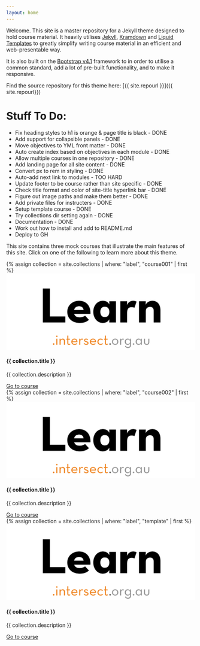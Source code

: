 ```yaml
---
layout: home
---
```


Welcome. This site is a master repository for a Jekyll theme designed to hold course material.
It heavily utilises [Jekyll](https://jekyllrb.com/), [Kramdown](https://kramdown.gettalong.org/) and [Liquid Templates](https://shopify.github.io/liquid/) to greatly simplify writing course material in an efficient and web-presentable way.

It is also built on the [Bootstrap v4.1](https://getbootstrap.com/) framework to in order to utilise a common standard, add a lot of pre-built functionality, and to make it responsive.


Find the source repository for this theme here: [{{ site.repourl }}]({{ site.repourl}})

# Stuff To Do:
  - Fix heading styles to h1 is orange & page title is black - DONE
  - Add support for collapsible panels - DONE
  - Move objectives to YML front matter - DONE
  - Auto create index based on objectives in each module - DONE
  - Allow multiple courses in one repository - DONE
  - Add landing page for all site content - DONE
  - Convert px to rem in styling - DONE
  - Auto-add next link to modules - TOO HARD
  - Update footer to be course rather than site specific - DONE
  - Check title format and color of site-title hyperlink bar - DONE
  - Figure out image paths and make them better - DONE
  - Add private files for instructers - DONE
  - Setup template course - DONE
  - Try collections dir setting again - DONE
  - Documentation - DONE
  - Work out how to install and add to README.md
  - Deploy to GH


This site contains three mock courses that illustrate the main features of this site.
Click on one of the following to learn more about this theme.

<div class="card-deck">
  <div class="card">
    {% assign collection =  site.collections | where: "label", "course001" | first %}
    <img class="card-img-top" src="assets/logos/sub-brand.png" alt="{{ collection.label }}">
    <div class="card-body">
      <h4 class="card-title"> {{ collection.title }} </h4>
      <p class="card-text"> {{ collection.description }} </p>
      <a href="{{ collection.relative_url | relative_url }}" class="btn btn-primary"> Go to course </a>
    </div>
  </div>

  <div class="card">
    {% assign collection =  site.collections | where: "label", "course002" | first %}
    <img class="card-img-top" src="assets/logos/sub-brand.png" alt="{{ collection.label }}">
    <div class="card-body">
      <h4 class="card-title"> {{ collection.title }} </h4>
      <p class="card-text"> {{ collection.description }} </p>
      <a href="{{ collection.relative_url | relative_url }}" class="btn btn-primary"> Go to course </a>
    </div>
  </div>

  <div class="card">
    {% assign collection =  site.collections | where: "label", "template" | first %}
    <img class="card-img-top" src="assets/logos/sub-brand.png" alt="{{ collection.label }}">
    <div class="card-body">
      <h4 class="card-title"> {{ collection.title }} </h4>
      <p class="card-text"> {{ collection.description }} </p>
      <a href="{{ collection.relative_url | relative_url }}" class="btn btn-primary"> Go to course </a>
    </div>
  </div>
</div>
